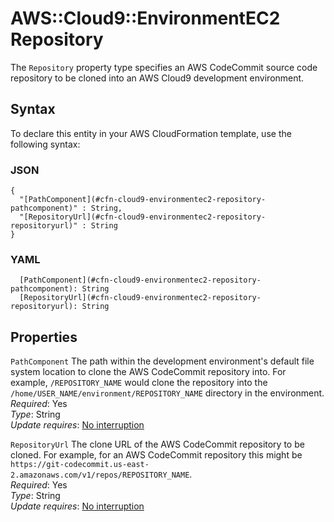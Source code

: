# AWS::Cloud9::EnvironmentEC2 Repository<a name="aws-properties-cloud9-environmentec2-repository"></a>

The `Repository` property type specifies an AWS CodeCommit source code repository to be cloned into an AWS Cloud9 development environment\.

## Syntax<a name="aws-properties-cloud9-environmentec2-repository-syntax"></a>

To declare this entity in your AWS CloudFormation template, use the following syntax:

### JSON<a name="aws-properties-cloud9-environmentec2-repository-syntax.json"></a>

```
{
  "[PathComponent](#cfn-cloud9-environmentec2-repository-pathcomponent)" : String,
  "[RepositoryUrl](#cfn-cloud9-environmentec2-repository-repositoryurl)" : String
}
```

### YAML<a name="aws-properties-cloud9-environmentec2-repository-syntax.yaml"></a>

```
  [PathComponent](#cfn-cloud9-environmentec2-repository-pathcomponent): String
  [RepositoryUrl](#cfn-cloud9-environmentec2-repository-repositoryurl): String
```

## Properties<a name="aws-properties-cloud9-environmentec2-repository-properties"></a>

`PathComponent`  <a name="cfn-cloud9-environmentec2-repository-pathcomponent"></a>
The path within the development environment's default file system location to clone the AWS CodeCommit repository into\. For example, `/REPOSITORY_NAME` would clone the repository into the `/home/USER_NAME/environment/REPOSITORY_NAME` directory in the environment\.  
*Required*: Yes  
*Type*: String  
*Update requires*: [No interruption](https://docs.aws.amazon.com/AWSCloudFormation/latest/UserGuide/using-cfn-updating-stacks-update-behaviors.html#update-no-interrupt)

`RepositoryUrl`  <a name="cfn-cloud9-environmentec2-repository-repositoryurl"></a>
The clone URL of the AWS CodeCommit repository to be cloned\. For example, for an AWS CodeCommit repository this might be `https://git-codecommit.us-east-2.amazonaws.com/v1/repos/REPOSITORY_NAME`\.  
*Required*: Yes  
*Type*: String  
*Update requires*: [No interruption](https://docs.aws.amazon.com/AWSCloudFormation/latest/UserGuide/using-cfn-updating-stacks-update-behaviors.html#update-no-interrupt)